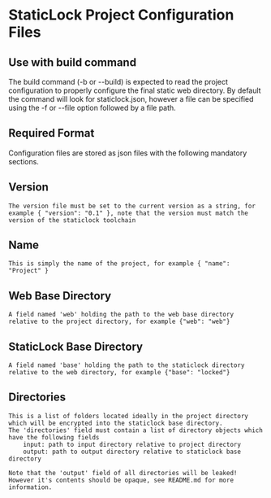# StaticLock Project Configuration Files

## Use with build command

The build command (-b or --build) is expected to read the project configuration to properly configure the final static web directory. By default the command will look for staticlock.json, however a file can be specified using the -f or --file option followed by a file path.

## Required Format

Configuration files are stored as json files with the following mandatory sections.

## Version

    The version file must be set to the current version as a string, for example { "version": "0.1" }, note that the version must match the version of the staticlock toolchain

## Name

    This is simply the name of the project, for example { "name": "Project" }

## Web Base Directory

    A field named 'web' holding the path to the web base directory relative to the project directory, for example {"web": "web"}

## StaticLock Base Directory

    A field named 'base' holding the path to the staticlock directory relative to the web directory, for example {"base": "locked"}

## Directories

    This is a list of folders located ideally in the project directory which will be encrypted into the staticlock base directory.
    The 'directories' field must contain a list of directory objects which have the following fields
        input: path to input directory relative to project directory
        output: path to output directory relative to staticlock base directory

    Note that the 'output' field of all directories will be leaked! However it's contents should be opaque, see README.md for more information.
